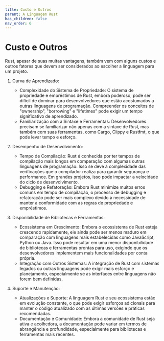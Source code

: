 ```yaml
---
title: Custo e Outros
parent: A Linguagem Rust
has_children: false
nav_order: 6
---
```


# Custo e Outros

Rust, apesar de suas muitas vantagens, também vem com alguns custos e outros fatores que devem ser considerados ao escolher a linguagem para um projeto.

1. Curva de Aprendizado:

    - Complexidade do Sistema de Propriedade: O sistema de propriedade e empréstimos de Rust, embora poderoso, pode ser difícil de dominar para desenvolvedores que estão acostumados a outras linguagens de programação. Compreender os conceitos de "ownership", "borrowing" e "lifetimes" pode exigir um tempo significativo de aprendizado.
    - Familiarização com a Sintaxe e Ferramentas: Desenvolvedores precisam se familiarizar não apenas com a sintaxe de Rust, mas também com suas ferramentas, como Cargo, Clippy e Rustfmt, o que pode levar tempo e esforço.

2. Desempenho de Desenvolvimento:

    - Tempo de Compilação: Rust é conhecida por ter tempos de compilação mais longos em comparação com algumas outras linguagens de programação. Isso se deve à complexidade das verificações que o compilador realiza para garantir segurança e performance. Em grandes projetos, isso pode impactar a velocidade do ciclo de desenvolvimento.
    - Debugging e Refatoração: Embora Rust minimize muitos erros comuns em tempo de compilação, o processo de debugging e refatoração pode ser mais complexo devido à necessidade de manter a conformidade com as regras de propriedade e empréstimos.

3. Disponibilidade de Bibliotecas e Ferramentas:

    - Ecossistema em Crescimento: Embora o ecossistema de Rust esteja crescendo rapidamente, ele ainda pode ser menos maduro em comparação com linguagens mais estabelecidas como JavaScript, Python ou Java. Isso pode resultar em uma menor disponibilidade de bibliotecas e ferramentas prontas para uso, exigindo que os desenvolvedores implementem mais funcionalidades por conta própria.
    - Integração com Outros Sistemas: A integração de Rust com sistemas legados ou outras linguagens pode exigir mais esforço e planejamento, especialmente se as interfaces entre linguagens não forem bem definidas.

4. Suporte e Manutenção:

    - Atualizações e Suporte: A linguagem Rust e seu ecossistema estão em evolução constante, o que pode exigir esforços adicionais para manter o código atualizado com as últimas versões e práticas recomendadas.
    - Documentação e Comunidade: Embora a comunidade de Rust seja ativa e acolhedora, a documentação pode variar em termos de abrangência e profundidade, especialmente para bibliotecas e ferramentas mais recentes.